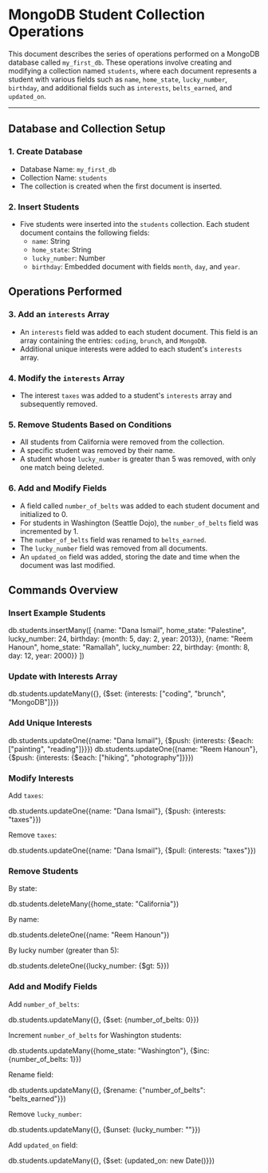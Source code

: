 # MongoDB Student Collection Operations

This document describes the series of operations performed on a MongoDB database called `my_first_db`. These operations involve creating and modifying a collection named `students`, where each document represents a student with various fields such as `name`, `home_state`, `lucky_number`, `birthday`, and additional fields such as `interests`, `belts_earned`, and `updated_on`.

---

## Database and Collection Setup

### 1. Create Database

- Database Name: `my_first_db`
- Collection Name: `students`
- The collection is created when the first document is inserted.

### 2. Insert Students

- Five students were inserted into the `students` collection. Each student document contains the following fields:
  - `name`: String
  - `home_state`: String
  - `lucky_number`: Number
  - `birthday`: Embedded document with fields `month`, `day`, and `year`.

## Operations Performed

### 3. Add an `interests` Array

- An `interests` field was added to each student document. This field is an array containing the entries: `coding`, `brunch`, and `MongoDB`.
- Additional unique interests were added to each student's `interests` array.

### 4. Modify the `interests` Array

- The interest `taxes` was added to a student's `interests` array and subsequently removed.

### 5. Remove Students Based on Conditions

- All students from California were removed from the collection.
- A specific student was removed by their name.
- A student whose `lucky_number` is greater than 5 was removed, with only one match being deleted.

### 6. Add and Modify Fields

- A field called `number_of_belts` was added to each student document and initialized to 0.
- For students in Washington (Seattle Dojo), the `number_of_belts` field was incremented by 1.
- The `number_of_belts` field was renamed to `belts_earned`.
- The `lucky_number` field was removed from all documents.
- An `updated_on` field was added, storing the date and time when the document was last modified.

## Commands Overview

### Insert Example Students

db.students.insertMany([
{name: "Dana Ismail", home_state: "Palestine", lucky_number: 24, birthday: {month: 5, day: 2, year: 2013}},
{name: "Reem Hanoun", home_state: "Ramallah", lucky_number: 22, birthday: {month: 8, day: 12, year: 2000}}
])

### Update with Interests Array

db.students.updateMany({}, {$set: {interests: ["coding", "brunch", "MongoDB"]}})

### Add Unique Interests

db.students.updateOne({name: "Dana Ismail"}, {$push: {interests: {$each: ["painting", "reading"]}}})
db.students.updateOne({name: "Reem Hanoun"}, {$push: {interests: {$each: ["hiking", "photography"]}}})

### Modify Interests

Add `taxes`:

db.students.updateOne({name: "Dana Ismail"}, {$push: {interests: "taxes"}})

Remove `taxes`:

db.students.updateOne({name: "Dana Ismail"}, {$pull: {interests: "taxes"}})

### Remove Students

By state:

db.students.deleteMany({home_state: "California"})

By name:

db.students.deleteOne({name: "Reem Hanoun"})

By lucky number (greater than 5):

db.students.deleteOne({lucky_number: {$gt: 5}})

### Add and Modify Fields

Add `number_of_belts`:

db.students.updateMany({}, {$set: {number_of_belts: 0}})

Increment `number_of_belts` for Washington students:

db.students.updateMany({home_state: "Washington"}, {$inc: {number_of_belts: 1}})

Rename field:

db.students.updateMany({}, {$rename: {"number_of_belts": "belts_earned"}})

Remove `lucky_number`:

db.students.updateMany({}, {$unset: {lucky_number: ""}})

Add `updated_on` field:

db.students.updateMany({}, {$set: {updated_on: new Date()}})
